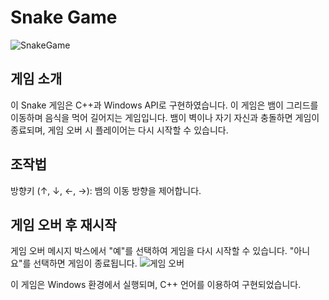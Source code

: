 # Snake Game

![SnakeGame](https://github.com/rt21hyuk/SnakeGame/assets/156268464/f4215d32-66e3-47da-9169-337e869a28a2)

## 게임 소개

이 Snake 게임은 C++과 Windows API로 구현하였습니다. 이 게임은 뱀이 그리드를 이동하며 음식을 먹어 길어지는 게임입니다. 뱀이 벽이나 자기 자신과 충돌하면 게임이 종료되며, 게임 오버 시 플레이어는 다시 시작할 수 있습니다.

## 조작법

방향키 (↑, ↓, ←, →): 뱀의 이동 방향을 제어합니다.

## 게임 오버 후 재시작

게임 오버 메시지 박스에서 "예"를 선택하여 게임을 다시 시작할 수 있습니다. "아니요"를 선택하면 게임이 종료됩니다.
![게임 오버](https://github.com/rt21hyuk/SnakeGame/assets/156268464/e4bb451d-26fc-4fb3-893e-520c4869f550)

이 게임은 Windows 환경에서 실행되며, C++ 언어를 이용하여 구현되었습니다.
